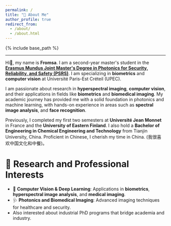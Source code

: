 ```yaml
---
permalink: /
title: "💫 About Me"
author_profile: true
redirect_from: 
  - /about/
  - /about.html
---
```


{% include base_path %}

---
Hi👋, my name is **Fromsa**. I am a second-year master's student in the **[Erasmus Mundus Joint Master's Degree in Photonics for Security, Reliability, and Safety (PSRS)](https://www.master-photonics4security.eu/)**. I am specializing in **biometrics** and **computer vision** at Université Paris-Est Créteil (UPEC). 

I am passionate about research in **hyperspectral imaging**, **computer vision**, and their applications in fields like **biometrics** and **biomedical imaging**. My academic journey has provided me with a solid foundation in photonics and machine learning, with hands-on experience in areas such as **spectral image analysis**, and **face recognition**.  

Previously, I completed my first two semesters at **Université Jean Monnet** in France and the **University of Eastern Finland**. I also hold a **Bachelor of Engineering in Chemical Engineering and Technology** from Tianjin University, China. Proficient in Chinese, I cherish my time in China. (我很喜欢中国文化和中餐)。


🚀 Research and Professional Interests
======
- 🤖 **Computer Vision & Deep Learning**: Applications in **biometrics**, **hyperspectral image analysis**, and **medical imaging**.
- 🩺 **Photonics and Biomedical Imaging**: Advanced imaging techniques for healthcare and security.
- Also interested about industrial PhD programs that bridge academia and industry. 




